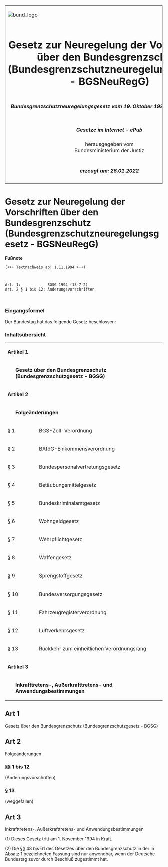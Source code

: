 <span id="DECKBLATT.html"></span>

<table border="0" frame="border" width="100%">

<tr valign="top">

<td align="left">

![bund\_logo](BfJ_2021_Web_de_de.gif)

</td>

<td align="right">

 

</td>

</tr>

<tr align="center" valign="middle">

<td colspan="2">

# Gesetz zur Neuregelung der Vorschriften über den Bundesgrenzschutz (Bundesgrenzschutzneuregelungsgesetz - BGSNeuRegG)

</td>

</tr>

<tr align="center" valign="middle">

<td colspan="2">

##### Bundesgrenzschutzneuregelungsgesetz vom 19. Oktober 1994 (BGBl. I S. 2978)

</td>

</tr>

<tr align="center" valign="middle">

<td colspan="2">

  
  

##### Gesetze im Internet - ePub  
  
herausgegeben vom  
Bundesministerium der Justiz

</td>

</tr>

<tr align="center" valign="bottom">

<td colspan="2">

  
  

##### erzeugt am: 26.01.2022

</td>

</tr>

</table>

<span id="BJNR297809994.html"></span>

# Gesetz zur Neuregelung der Vorschriften über den Bundesgrenzschutz (Bundesgrenzschutzneuregelungsgesetz - BGSNeuRegG)

<div>

  
**Fußnote**

<div class="jnhtml">

<div>

<div class="jurAbsatz">

  

``` 
(+++ Textnachweis ab: 1.11.1994 +++)

 
```

  

``` 
Art. 1:            BGSG 1994 (13-7-2)
Art. 2 § 1 bis 12: Änderungsvorschriften

 
```

</div>

</div>

</div>

</div>

<span id="BJNR297809994BJNE000400305.html"></span>

### Eingangsformel  

<div>

<div class="jnhtml">

<div>

<div class="jurAbsatz">

Der Bundestag hat das folgende Gesetz beschlossen:

</div>

</div>

</div>

</div>

<span id="BJNR297809994BJNE000500305.html"></span>

### Inhaltsübersicht  

<div>

<div class="jnhtml">

<div>

<div class="jurAbsatz">

<table width="100%" style="border: none;">

<colgroup>

<col align="left" width="5%">

</col>

<col align="left" width="15%">

</col>

<col align="left" width="80%">

</col>

</colgroup>

<tbody valign="top">

<tr>

<td style colspan="3" align="left" valign="top" charoff="50">

<span style=";font-weight:bold">Artikel 1</span>

</div>

</div>

</div>

</div>

</td>

</tr>

<tr>

<td style align="left" valign="top" charoff="50">

 

</td>

<td style colspan="2" align="left" valign="top" charoff="50">

<span style=";font-weight:bold">Gesetz über den Bundesgrenzschutz
(Bundesgrenzschutzgesetz - BGSG)</span>

</td>

</tr>

<tr>

<td style colspan="3" align="left" valign="top" charoff="50">

<span style=";font-weight:bold">Artikel 2</span>

</td>

</tr>

<tr>

<td style align="left" valign="top" charoff="50">

 

</td>

<td style colspan="2" align="left" valign="top" charoff="50">

<span style=";font-weight:bold">Folgeänderungen</span>

</td>

</tr>

<tr>

<td style colspan="2" align="left" valign="top" charoff="50">

§ 1

</td>

<td style align="left" valign="top" charoff="50">

BGS-Zoll-Verordnung

</td>

</tr>

<tr>

<td style colspan="2" align="left" valign="top" charoff="50">

§ 2

</td>

<td style align="left" valign="top" charoff="50">

BAföG-Einkommensverordnung

</td>

</tr>

<tr>

<td style colspan="2" align="left" valign="top" charoff="50">

§ 3

</td>

<td style align="left" valign="top" charoff="50">

Bundespersonalvertretungsgesetz

</td>

</tr>

<tr>

<td style colspan="2" align="left" valign="top" charoff="50">

§ 4

</td>

<td style align="left" valign="top" charoff="50">

Betäubungsmittelgesetz

</td>

</tr>

<tr>

<td style colspan="2" align="left" valign="top" charoff="50">

§ 5

</td>

<td style align="left" valign="top" charoff="50">

Bundeskriminalamtgesetz

</td>

</tr>

<tr>

<td style colspan="2" align="left" valign="top" charoff="50">

§ 6

</td>

<td style align="left" valign="top" charoff="50">

Wohngeldgesetz

</td>

</tr>

<tr>

<td style colspan="2" align="left" valign="top" charoff="50">

§ 7

</td>

<td style align="left" valign="top" charoff="50">

Wehrpflichtgesetz

</td>

</tr>

<tr>

<td style colspan="2" align="left" valign="top" charoff="50">

§ 8

</td>

<td style align="left" valign="top" charoff="50">

Waffengesetz

</td>

</tr>

<tr>

<td style colspan="2" align="left" valign="top" charoff="50">

§ 9

</td>

<td style align="left" valign="top" charoff="50">

Sprengstoffgesetz

</td>

</tr>

<tr>

<td style colspan="2" align="left" valign="top" charoff="50">

§ 10

</td>

<td style align="left" valign="top" charoff="50">

Bundesversorgungsgesetz

</td>

</tr>

<tr>

<td style colspan="2" align="left" valign="top" charoff="50">

§ 11

</td>

<td style align="left" valign="top" charoff="50">

Fahrzeugregisterverordnung

</td>

</tr>

<tr>

<td style colspan="2" align="left" valign="top" charoff="50">

§ 12

</td>

<td style align="left" valign="top" charoff="50">

Luftverkehrsgesetz

</td>

</tr>

<tr>

<td style colspan="2" align="left" valign="top" charoff="50">

§ 13

</td>

<td style align="left" valign="top" charoff="50">

Rückkehr zum einheitlichen Verordnungsrang

</td>

</tr>

<tr>

<td style colspan="3" align="left" valign="top" charoff="50">

<span style=";font-weight:bold">Artikel 3</span>

</td>

</tr>

<tr>

<td style align="left" valign="top" charoff="50">

 

</td>

<td style colspan="2" align="left" valign="top" charoff="50">

<span style=";font-weight:bold">Inkrafttretens-, Außerkrafttretens- und
Anwendungsbestimmungen</span>

</td>

</tr>

</tbody>

</table>

</div>

</div>

</div>

</div>

<span id="BJNR297809994BJNG000100305.html"></span>

## Art 1  
Gesetz über den Bundesgrenzschutz (Bundesgrenzschutzgesetz - BGSG)

<span id="BJNR297809994BJNG000200305.html"></span>

## Art 2  
Folgeänderungen

<span id="BJNR297809994BJNE000600305.html"></span>

### §§ 1 bis 12  
(Änderungsvorschriften)

<span id="BJNR297809994BJNE000701377.html"></span>

### § 13  
(weggefallen)

<span id="BJNR297809994BJNG000300305.html"></span>

## Art 3  
Inkrafttretens-, Außerkrafttretens- und Anwendungsbestimmungen

<div>

<div class="jnhtml">

<div>

<div class="jurAbsatz">

(1) Dieses Gesetz tritt am 1. November 1994 in Kraft.

</div>

<div class="jurAbsatz">

(2) Die §§ 48 bis 61 des Gesetzes über den Bundesgrenzschutz in der in
Absatz 1 bezeichneten Fassung sind nur anwendbar, wenn der Deutsche
Bundestag zuvor durch Beschluß zugestimmt hat.

</div>

</div>

</div>

</div>
